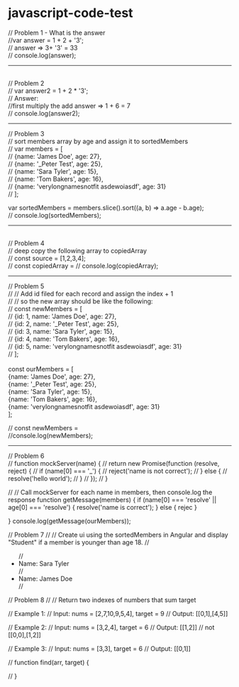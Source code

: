 # javascript-code-test

// Problem 1 - What is the answer
<br /> 
//var answer = 1 + 2 + '3'; <br />
// answer =>  3+ '3' = 33 <br/>
// console.log(answer);

------------------------------------
<br/>
// Problem 2 <br />
// var answer2 = 1 + 2 * '3'; <br/>
// Answer: <br/>
//first multiply the add answer => 1 + 6 = 7<br/>
// console.log(answer2);

 -----------------------------------

// Problem 3 <br/>
// sort members array by age and assign it to sortedMembers <br />
// var members = [ <br/>
//   {name: 'James Doe', age: 27}, <br/>
//   {name: '_Peter Test', age: 25}, <br/>
//   {name: 'Sara Tyler', age: 15}, <br/>
//   {name: 'Tom Bakers', age: 16}, <br />
//   {name: 'verylongnamesnotfit asdewoiasdf', age: 31} <br/>
// ]; <br/>

var sortedMembers = members.slice().sort((a, b) => a.age - b.age);
<br/>
// console.log(sortedMembers);

----------------------------------
<br/>
// Problem 4 <br/>
// deep copy the following array to copiedArray <br/>
// const source = [1,2,3,4]; <br>
// const copiedArray =
// console.log(copiedArray);

----------------------------------

// Problem 5 <br/>
// // Add id filed for each record and assign the index + 1 <br/>
// // so the new array should be like the following: <br/>
// const newMembers = [ <br/>
//   {id: 1, name: 'James Doe', age: 27}, <br/>
//   {id: 2, name: '_Peter Test', age: 25}, <br/> 
//   {id: 3, name: 'Sara Tyler', age: 15}, <br/>
//   {id: 4, name: 'Tom Bakers', age: 16}, <br/>
//   {id: 5, name: 'verylongnamesnotfit asdewoiasdf', age: 31} <br/>
// ];<br/>
<br/>
const ourMembers = [ <br/>
  {name: 'James Doe', age: 27}, <br/>
  {name: '_Peter Test', age: 25}, <br/>
  {name: 'Sara Tyler', age: 15}, <br/>
  {name: 'Tom Bakers', age: 16}, <br/>
  {name: 'verylongnamesnotfit asdewoiasdf', age: 31} <br/>
]; <br/>

// const newMembers = <br/>
//console.log(newMembers); <br/>
 
-----------------------------------

// Problem 6 <br/>
// function mockServer(name) {
//     return new Promise(function (resolve, reject) {
//         if (name[0] === '_') {
//             reject('name is not correct');
//         } else {
//             resolve('hello world');
//         }
//     });
// }

// // Call mockServer for each name in members, then console.log the response
function getMessage(members) {
  if (name[0] === 'resolve' || age[0] === 'resolve') {
    resolve('name is correct');
  } else {
    rejec
  }
 
}
console.log(getMessage(ourMembers));

 
// Problem 7
// // Create ui using the sortedMembers in Angular and display "Student" if a member is younger than age 18.
// <ul>
//   <li>Name: Sara Tyler</li>
//   <li>Name: James Doe</li>
// </ul>


 

 
// Problem 8
// // Return two indexes of numbers that sum target

// Example 1:
// Input: nums = [2,7,10,9,5,4], target = 9
// Output: [[0,1],[4,5]]

// Example 2:
// Input: nums = [3,2,4], target = 6
// Output: [[1,2]] // not [[0,0],[1,2]]

// Example 3:
// Input: nums = [3,3], target = 6
// Output: [[0,1]]

// function find(arr, target) {
 

// }
